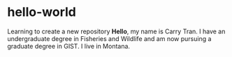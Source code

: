 # hello-world
Learning to create a new repository
**Hello**, my name is Carry Tran. I have an undergraduate degree in Fisheries and Wildlife and am now pursuing a graduate degree in GIST. I live in Montana.
